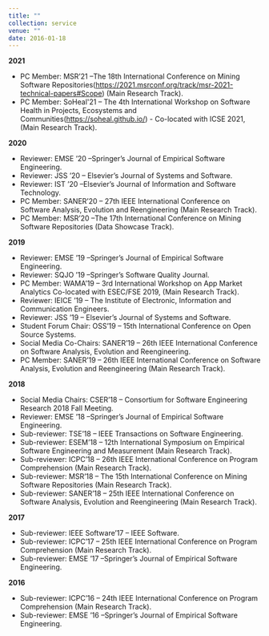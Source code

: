 ```yaml
---
title: ""
collection: service
venue: ""
date: 2016-01-18
---
```

**2021**
* PC Member: MSR’21 –The 18th International Conference on Mining Software Repositories(https://2021.msrconf.org/track/msr-2021-technical-papers#Scope) (Main Research Track).
* PC Member: SoHeal'21 – The 4th International Workshop on Software Health in Projects, Ecosystems and Communities(https://soheal.github.io/) - Co-located with ICSE 2021, (Main Research Track).

**2020**
* Reviewer: EMSE ’20 –Springer’s Journal of Empirical Software Engineering.
* Reviewer: JSS ’20 – Elsevier’s Journal of Systems and Software.
* Reviewer: IST ’20 –Elsevier’s Journal of Information and Software Technology.
* PC Member: SANER’20 – 27th IEEE International Conference on Software Analysis, Evolution and Reengineering (Main Research Track).
* PC Member: MSR’20 –The 17th International Conference on Mining Software Repositories (Data Showcase Track).

**2019**
* Reviewer: EMSE ’19 –Springer’s Journal of Empirical Software Engineering.
* Reviewer: SQJO ’19 –Springer’s Software Quality Journal.
* PC Member: WAMA’19 – 3rd International Workshop on App Market Analytics Co-located with ESEC/FSE 2019, (Main Research Track).
* Reviewer: IEICE ’19 – The Institute of Electronic, Information and Communication Engineers.
* Reviewer: JSS ’19 – Elsevier’s Journal of Systems and Software.
* Student Forum Chair: OSS’19 – 15th International Conference on Open Source Systems.
* Social Media Co-Chairs: SANER’19 – 26th IEEE International Conference on Software Analysis, Evolution and Reengineering.
* PC Member: SANER’19 – 26th IEEE International Conference on Software Analysis, Evolution and Reengineering (Main Research Track).

**2018**
* Social Media Chairs: CSER’18 – Consortium for Software Engineering Research 2018 Fall Meeting.
* Reviewer: EMSE ’18 –Springer’s Journal of Empirical Software Engineering.
* Sub-reviewer: TSE’18 – IEEE Transactions on Software Engineering.
* Sub-reviewer: ESEM’18 – 12th International Symposium on Empirical Software Engineering and Measurement (Main Research Track).
* Sub-reviewer: ICPC’18 – 26th IEEE International Conference on Program Comprehension (Main Research Track).
* Sub-reviewer: MSR’18 – The 15th International Conference on Mining Software Repositories (Main Research Track).
* Sub-reviewer: SANER’18 – 25th IEEE International Conference on Software Analysis, Evolution and Reengineering (Main Research Track).

**2017**
* Sub-reviewer: IEEE Software’17 – IEEE Software.
* Sub-reviewer: ICPC’17 – 25th IEEE International Conference on Program Comprehension (Main Research Track).
* Sub-reviewer: EMSE ’17 –Springer’s Journal of Empirical Software Engineering.

**2016**
* Sub-reviewer: ICPC’16 – 24th IEEE International Conference on Program Comprehension (Main Research Track).
* Sub-reviewer: EMSE ’16 –Springer’s Journal of Empirical Software Engineering.